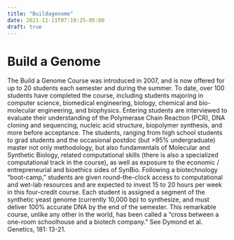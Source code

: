 ```yaml
---
title: "Buildagenome"
date: 2021-11-11T07:19:25-05:00
draft: true
---
```


# Build a Genome

The Build a Genome Course was introduced in 2007, and is now offered for up to 20 students each semester and during the summer. To date, over 100 students have completed the course, including students majoring in computer science, biomedical engineering, biology, chemical and bio-molecular engineering, and biophysics. Entering students are interviewed to evaluate their understanding of the Polymerase Chain Reaction (PCR), DNA cloning and sequencing, nucleic acid structure, biopolymer synthesis, and more before acceptance. The students, ranging from high school students to grad students and the occasional postdoc (but &gt;95% undergraduate) master not only methodology, but also fundamentals of Molecular and Synthetic Biology, related computational skills (there is also a specialized computational track in the course), as well as exposure to the economic / entrepreneurial and bioethics sides of SynBio. Following a biotechnology “boot-camp,” students are given round-the-clock access to computational and wet-lab resources and are expected to invest 15 to 20 hours per week in this four-credit course. Each student is assigned a segment of the synthetic yeast genome (currently 10,000 bp) to synthesize, and must deliver 100% accurate DNA by the end of the semester. This remarkable course, unlike any other in the world, has been called a “cross between a one-room schoolhouse and a biotech company.” See Dymond et al. Genetics, 181: 13-21.
